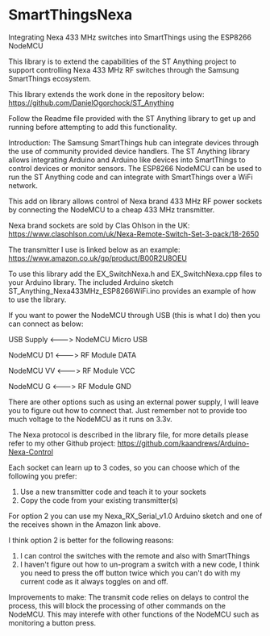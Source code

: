 # SmartThingsNexa
Integrating Nexa 433 MHz switches into SmartThings using the ESP8266 NodeMCU

This library is to extend the capabilities of the ST Anything project to support controlling Nexa 433 MHz RF switches through the Samsung SmartThings ecosystem.

This library extends the work done in the repository below:
https://github.com/DanielOgorchock/ST_Anything

Follow the Readme file provided with the ST Anything library to get up and running before attempting to add this functionality.

Introduction:
The Samsung SmartThings hub can integrate devices through the use of community provided device handlers.
The ST Anything library allows integrating Arduino and Arduino like devices into SmartThings to control devices or monitor sensors.
The ESP8266 NodeMCU can be used to run the ST Anything code and can integrate with SmartThings over a WiFi network.

This add on library allows control of Nexa brand 433 MHz RF power sockets by connecting the NodeMCU to a cheap 433 MHz transmitter.

Nexa brand sockets are sold by Clas Ohlson in the UK:
https://www.clasohlson.com/uk/Nexa-Remote-Switch-Set-3-pack/18-2650

The transmitter I use is linked below as an example:
https://www.amazon.co.uk/gp/product/B00R2U8OEU

To use this library add the EX_SwitchNexa.h and EX_SwitchNexa.cpp files to your Arduino library.
The included Arduino sketch ST_Anything_Nexa433MHz_ESP8266WiFi.ino provides an example of how to use the library.

If you want to power the NodeMCU through USB (this is what I do) then you can connect as below:

USB Supply <---> NodeMCU Micro USB

NodeMCU D1 <---> RF Module DATA

NodeMCU VV <---> RF Module VCC

NodeMCU G  <---> RF Module GND

There are other options such as using an external power supply, I will leave you to figure out how to connect that.  Just remember not to provide too much voltage to the NodeMCU as it runs on 3.3v.

The Nexa protocol is described in the library file, for more details please refer to my other Github project:
https://github.com/kaandrews/Arduino-Nexa-Control

Each socket can learn up to 3 codes, so you can choose which of the following you prefer:
1) Use a new transmitter code and teach it to your sockets
2) Copy the code from your existing transmitter(s)

For option 2 you can use my Nexa_RX_Serial_v1.0 Arduino sketch and one of the receives shown in the Amazon link above.

I think option 2 is better for the following reasons:
1) I can control the switches with the remote and also with SmartThings
2) I haven't figure out how to un-program a switch with a new code, I think you need to press the off button twice which you can't do with my current code as it always toggles on and off.



Improvements to make:
The transmit code relies on delays to control the process, this will block the processing of other commands on the NodeMCU.
This may interefe with other functions of the NodeMCU such as monitoring a button press.
